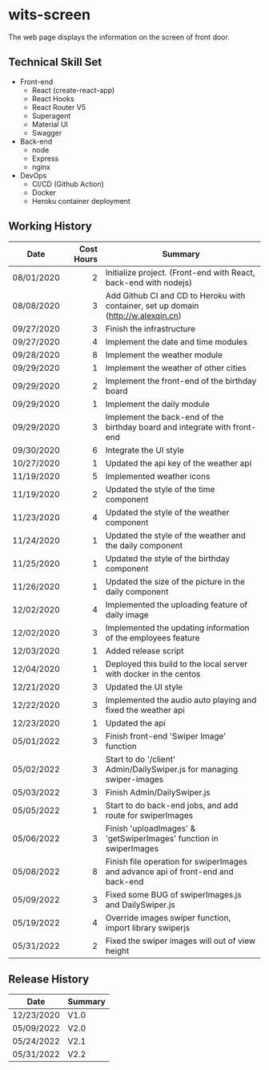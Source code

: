 # wits-screen
The web page displays the information on the screen of front door.

## Technical Skill Set
- Front-end
  * React (create-react-app)
  * React Hooks
  * React Router V5
  * Superagent
  * Material UI
  * Swagger
- Back-end
  * node
  * Express
  * nginx
- DevOps
  * CI/CD (Github Action)
  * Docker
  * Heroku container deployment

## Working History
Date | Cost Hours | Summary
---|---:|---
08/01/2020 | 2 | Initialize project. (Front-end with React, back-end with nodejs)
08/08/2020 | 3 | Add Github CI and CD to Heroku with container, set up domain (http://w.alexqin.cn)
09/27/2020 | 3 | Finish the infrastructure
09/27/2020 | 4 | Implement the date and time modules
09/28/2020 | 8 | Implement the weather module
09/29/2020 | 1 | Implement the weather of other cities
09/29/2020 | 2 | Implement the front-end of the birthday board
09/29/2020 | 1 | Implement the daily module
09/29/2020 | 3 | Implement the back-end of the birthday board and integrate with front-end
09/30/2020 | 6 | Integrate the UI style
10/27/2020 | 1 | Updated the api key of the weather api
11/19/2020 | 5 | Implemented weather icons
11/19/2020 | 2 | Updated the style of the time component
11/23/2020 | 4 | Updated the style of the weather component
11/24/2020 | 1 | Updated the style of the weather and the daily component
11/25/2020 | 1 | Updated the style of the birthday component
11/26/2020 | 1 | Updated the size of the picture in the daily component
12/02/2020 | 4 | Implemented the uploading feature of daily image
12/02/2020 | 3 | Implemented the updating information of the employees feature
12/03/2020 | 1 | Added release script
12/04/2020 | 1 | Deployed this build to the local server with docker in the centos
12/21/2020 | 3 | Updated the UI style
12/22/2020 | 3 | Implemented the audio auto playing and fixed the weather api
12/23/2020 | 1 | Updated the api
05/01/2022 | 3 | Finish front-end 'Swiper Image' function
05/02/2022 | 3 | Start to do '/client' Admin/DailySwiper.js for managing swiper-images
05/03/2022 | 3 | Finish Admin/DailySwiper.js
05/05/2022 | 1 | Start to do back-end jobs, and add route for swiperImages
05/06/2022 | 3 | Finish 'uploadImages' & 'getSwiperImages' function in swiperImages
05/08/2022 | 8 | Finish file operation for swiperImages and advance api of front-end and back-end
05/09/2022 | 3 | Fixed some BUG of swiperImages.js and DailySwiper.js 
05/19/2022 | 4 | Override images swiper function, import library swiperjs
05/31/2022 | 2 | Fixed the swiper images will out of view height

## Release History
Date | Summary
--- | ---
12/23/2020 | V1.0
05/09/2022 | V2.0
05/24/2022 | V2.1
05/31/2022 | V2.2